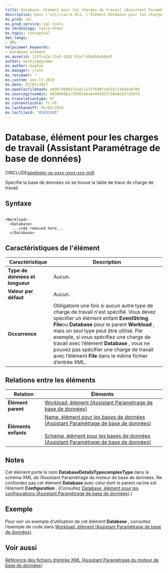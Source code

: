 ```yaml
---
title: Database, élément pour les charges de travail (Assistant Paramétrage de base de données)
description: Dans l’utilitaire dta, l’élément Database pour les charges de travail spécifie la base de données dans laquelle se trouve la table de trace de charge de travail.
ms.prod: sql
ms.prod_service: sql-tools
ms.technology: tools-other
ms.topic: conceptual
dev_langs:
- XML
helpviewer_keywords:
- Database element
ms.assetid: 112fca2a-37e5-4162-b2e7-b56eb8ab0c6f
author: markingmyname
ms.author: maghan
ms.manager: jroth
ms.reviewer: ''
ms.custom: seo-lt-2019
ms.date: 03/01/2017
ms.openlocfilehash: e89674b0637cbdc113ff690fcb51e7238aba0709
ms.sourcegitcommit: 4d3896882c5930248a6e441937c50e8e027d29fd
ms.translationtype: HT
ms.contentlocale: fr-FR
ms.lasthandoff: 05/05/2020
ms.locfileid: "82831585"
---
```

# <a name="database-element-for-workload-dta"></a>Database, élément pour les charges de travail (Assistant Paramétrage de base de données)

[!INCLUDE[appliesto-ss-xxxx-xxxx-xxx-md](../../includes/appliesto-ss-xxxx-xxxx-xxx-md.md)]

Spécifie la base de données où se trouve la table de trace de charge de travail.  
  
## <a name="syntax"></a>Syntaxe  
  
```  
  
<Workload>  
  <Database>  
   ...code removed here...  
  </Database>  
```  
  
## <a name="element-characteristics"></a>Caractéristiques de l'élément  
  
|Caractéristique|Description|  
|--------------------|-----------------|  
|**Type de données et longueur**|Aucun.|  
|**Valeur par défaut**|Aucun.|  
|**Occurrence**|Obligatoire une fois si aucun autre type de charge de travail n'est spécifié. Vous devez spécifier un élément enfant **EventString**, **File**ou **Database** pour le parent **Workload** , mais un seul type peut être utilisé. Par exemple, si vous spécifiez une charge de travail avec l’élément **Database** , vous ne pouvez pas spécifier une charge de travail avec l’élément **File** dans le même fichier d’entrée XML.|  
  
## <a name="element-relationships"></a>Relations entre les éléments  
  
|Relation|Éléments|  
|------------------|--------------|  
|**Élément parent**|[Workload, élément &#40;Assistant Paramétrage de base de données&#41;](../../tools/dta/workload-element-dta.md)|  
|**Éléments enfants**|[Name, élément pour les bases de données &#40;Assistant Paramétrage de base de données&#41;](../../tools/dta/name-element-for-database-dta.md)<br /><br /> [Schema, élément pour les bases de données &#40;Assistant Paramétrage de base de données&#41;](../../tools/dta/schema-element-for-database-dta.md)|  
  
## <a name="remarks"></a>Notes  
 Cet élément porte le nom **DatabaseDetailsTypecomplexType** dans le schéma XML de l’Assistant Paramétrage du moteur de base de données. Ne confondez pas cet élément **Database** avec celui dont le parent racine est l’élément **Configuration** . (Consultez [Database, élément pour les configurations &#40;Assistant Paramétrage de base de données&#41;](../../tools/dta/database-element-for-configuration-dta.md).)  
  
## <a name="example"></a>Exemple  
 Pour voir un exemple d’utilisation de cet élément **Database** , consultez l’exemple de code dans [Workload, élément &#40;Assistant Paramétrage de base de données&#41;](../../tools/dta/workload-element-dta.md).  
  
## <a name="see-also"></a>Voir aussi  
 [Référence des fichiers d’entrée XML &#40;Assistant Paramétrage du moteur de base de données&#41;](../../tools/dta/xml-input-file-reference-database-engine-tuning-advisor.md)  
  
  
